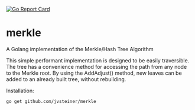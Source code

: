 [![Go Report Card](https://goreportcard.com/badge/github.com/jvsteiner/merkle)](https://goreportcard.com/report/github.com/jvsteiner/merkle)

# merkle
A Golang implementation of the Merkle/Hash Tree Algorithm

This simple performant implementation is designed to be easily traversible.  The tree has a convenience method for accessing the path from any node to the Merkle root. By using the AddAdjust() method, new leaves can be added to an already built tree, without rebuilding.

Installation:

    go get github.com/jvsteiner/merkle

